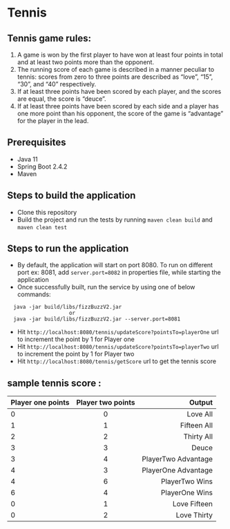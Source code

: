 # Tennis

## Tennis game rules:
1. A game is won by the first player to have won at least four points in total and at least two points more than the opponent.
2. The running score of each game is described in a manner peculiar to tennis: scores from zero to three points are described as “love”, “15”, “30”, and “40” respectively.
3. If at least three points have been scored by each player, and the scores are equal, the score is “deuce”.
4. If at least three points have been scored by each side and a player has one more point than his opponent, the score of the game is “advantage” for the player in the lead.

## Prerequisites
- Java 11
- Spring Boot 2.4.2
- Maven

## Steps to build the application
- Clone this repository 
- Build the project and run the tests by running ```maven clean build``` and ```maven clean test```

## Steps to run the application
- By default, the application will start on port 8080. To run on different port ex: 8081, add ```server.port=8082``` in properties file, while starting the application
- Once successfully built, run the service by using one of below commands:
```
  java -jar build/libs/fizzBuzzV2.jar
                    or                  
  java -jar build/libs/fizzBuzzV2.jar --server.port=8081
```
- Hit ```http://localhost:8080/tennis/updateScore?pointsTo=playerOne``` url to increment the point by 1 for Player one
- Hit ```http://localhost:8080/tennis/updateScore?pointsTo=playerTwo``` url to increment the point by 1 for Player two
- Hit ```http://localhost:8080/tennis/getScore``` url to get the tennis score 

## sample tennis score :
| Player one points |Player two points|	Output |
| ------------------|:---------------:| ------:|
|  0                |   0             |Love All
|           1	    |   1            |Fifteen All
| 2	                |  2             |Thirty All
| 3	                |   3            |Deuce
| 3	                |  4             |PlayerTwo Advantage
| 4	                |  3             |PlayerOne Advantage
| 4	                |   6            |PlayerTwo Wins
| 6	                |   4            |PlayerOne Wins
| 0	                |1                |Love Fifteen
| 0	                |2                |Love Thirty |


